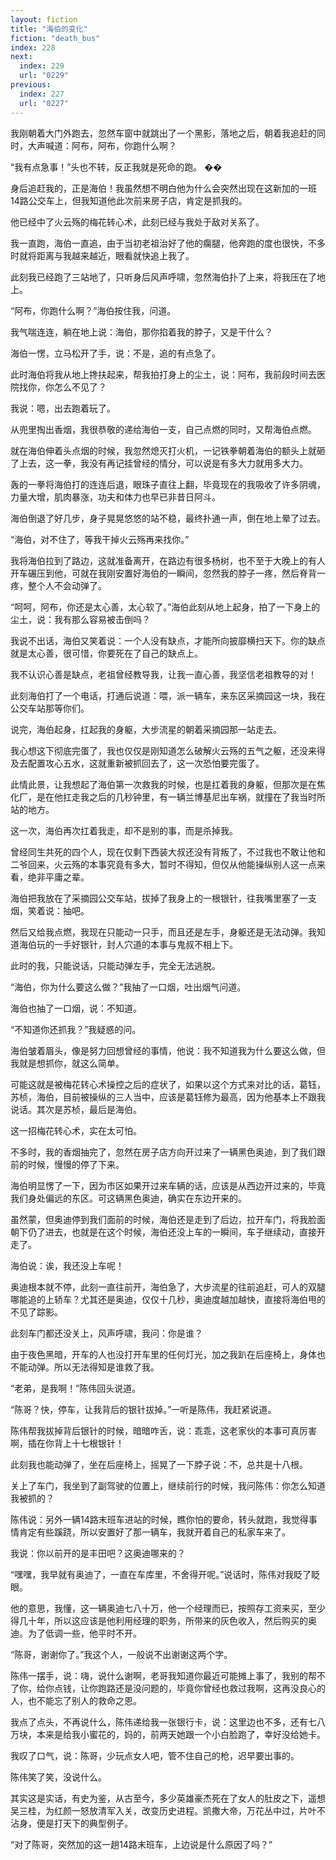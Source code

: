 ```yaml
---
layout: fiction
title: "海伯的变化"
fiction: "death_bus"
index: 228
next:
  index: 229
  url: "0229"
previous:
  index: 227
  url: "0227"
---
```

我刚朝着大门外跑去，忽然车窗中就跳出了一个黑影，落地之后，朝着我追赶的同时，大声喊道：阿布，阿布，你跑什么啊？

“我有点急事！”头也不转，反正我就是死命的跑。  ��

身后追赶我的，正是海伯！我虽然想不明白他为什么会突然出现在这新加的一班14路公交车上，但我知道他此次前来房子店，肯定是抓我的。

他已经中了火云殇的梅花转心术，此刻已经与我处于敌对关系了。

我一直跑，海伯一直追，由于当初老祖治好了他的瘸腿，他奔跑的度也很快，不多时就将距离与我越来越近，眼看就快追上我了。

此刻我已经跑了三站地了，只听身后风声呼啸，忽然海伯扑了上来，将我压在了地上。

“阿布，你跑什么啊？”海伯按住我，问道。

我气喘连连，躺在地上说：海伯，那你掐着我的脖子，又是干什么？

海伯一愣，立马松开了手，说：不是，追的有点急了。

此时海伯将我从地上搀扶起来，帮我拍打身上的尘土，说：阿布，我前段时间去医院找你，你怎么不见了？

我说：嗯，出去跑着玩了。

从兜里掏出香烟，我很恭敬的递给海伯一支，自己点燃的同时，又帮海伯点燃。

就在海伯伸着头点烟的时候，我忽然熄灭打火机，一记铁拳朝着海伯的额头上就砸了上去，这一拳，我没有再记挂曾经的情分，可以说是有多大力就用多大力。

轰的一拳将海伯打的连连后退，眼珠子直往上翻，毕竟现在的我吸收了许多阴魂，力量大增，肌肉暴涨，功夫和体力也早已非昔日阿斗。

海伯倒退了好几步，身子晃晃悠悠的站不稳，最终扑通一声，倒在地上晕了过去。

“海伯，对不住了，等我干掉火云殇再来找你。”

我将海伯拉到了路边，这就准备离开，在路边有很多杨树，也不至于大晚上的有人开车碾压到他，可就在我刚安置好海伯的一瞬间，忽然我的脖子一疼，然后脊背一疼，整个人不会动弹了。

“呵呵，阿布，你还是太心善，太心软了。”海伯此刻从地上起身，拍了一下身上的尘土，说：我有那么容易被击倒吗？

我说不出话，海伯又笑着说：一个人没有缺点，才能所向披靡横扫天下。你的缺点就是太心善，很可惜，你要死在了自己的缺点上。

我不认识心善是缺点，老祖曾经教导我，让我一直心善，我坚信老祖教导的对！

此刻海伯打了一个电话，打通后说道：喂，派一辆车，来东区采摘园这一块，我在公交车站那等你们。

说完，海伯起身，扛起我的身躯，大步流星的朝着采摘园那一站走去。

我心想这下彻底完蛋了，我也仅仅是刚知道怎么破解火云殇的五气之躯，还没来得及去配置攻心五水，这就重新被抓回去了，这一次恐怕要完蛋了。

此情此景，让我想起了海伯第一次救我的时候，也是扛着我的身躯，但那次是在焦化厂，是在他扛走我之后的几秒钟里，有一辆兰博基尼出车祸，就撞在了我当时所站的地方。

这一次，海伯再次扛着我走，却不是别的事，而是杀掉我。

曾经同生共死的四个人，现在仅剩下西装大叔还没有背叛了，不过我也不敢让他和二爷回来，火云殇的本事究竟有多大，暂时不得知，但仅从他能操纵别人这一点来看，绝非平庸之辈。

海伯把我放在了采摘园公交车站，拔掉了我身上的一根银针，往我嘴里塞了一支烟，笑着说：抽吧。

然后又给我点燃，我现在只能动一只手，而且还是左手，身躯还是无法动弹。我知道海伯玩的一手好银针，封人穴道的本事与鬼叔不相上下。

此时的我，只能说话，只能动弹左手，完全无法逃脱。

“海伯，你为什么要这么做？”我抽了一口烟，吐出烟气问道。

海伯也抽了一口烟，说：不知道。

“不知道你还抓我？”我疑惑的问。

海伯皱着眉头，像是努力回想曾经的事情，他说：我不知道我为什么要这么做，但我就是想抓你，就这么简单。

可能这就是被梅花转心术操控之后的症状了，如果以这个方式来对比的话，葛钰，苏桢，海伯，目前被操纵的三人当中，应该是葛钰修为最高，因为他基本上不跟我说话。其次是苏桢，最后是海伯。

这一招梅花转心术，实在太可怕。

不多时，我的香烟抽完了，忽然在房子店方向开过来了一辆黑色奥迪，到了我们跟前的时候，慢慢的停了下来。

海伯明显愣了一下，因为市区如果开过来车辆的话，应该是从西边开过来的，毕竟我们身处偏远的东区。可这辆黑色奥迪，确实在东边开来的。

虽然蒙，但奥迪停到我们面前的时候，海伯还是走到了后边，拉开车门，将我脸面朝下仍了进去，也就是在这个时候，海伯还没上车的一瞬间，车子继续动，直接开走了。

海伯说：诶，我还没上车呢！

奥迪根本就不停，此刻一直往前开，海伯急了，大步流星的往前追赶，可人的双腿哪能追的上轿车？尤其还是奥迪，仅仅十几秒，奥迪度越加越快，直接将海伯甩的不见了踪影。

此刻车门都还没关上，风声呼啸，我问：你是谁？

由于夜色黑暗，开车的人也没打开车里的任何灯光，加之我趴在后座椅上，身体也不能动弹。所以无法得知是谁救了我。

“老弟，是我啊！”陈伟回头说道。

“陈哥？快，停车，让我背后的银针拔掉。”一听是陈伟，我赶紧说道。

陈伟帮我拔掉背后银针的时候，暗暗咋舌，说：乖乖，这老家伙的本事可真厉害啊，插在你背上十七根银针！

此刻我也能动弹了，坐在后座椅上，摇晃了一下脖子说：不，总共是十八根。

关上了车门，我坐到了副驾驶的位置上，继续前行的时候，我问陈伟：你怎么知道我被抓的？

陈伟说：另外一辆14路末班车进站的时候，瞧你怕的要命，转头就跑，我觉得事情肯定有些蹊跷，所以安置好了那一辆车，我就开着自己的私家车来了。

我说：你以前开的是丰田吧？这奥迪哪来的？

“嘿嘿，我早就有奥迪了，一直在车库里，不舍得开呢。”说话时，陈伟对我眨了眨眼。

他的意思，我懂，这一辆奥迪七八十万，他一个经理而已，按照存工资来买，至少得几十年，所以这应该是他利用经理的职务，所带来的灰色收入，然后购买的奥迪。为了低调一些，他平时不开。

“陈哥，谢谢你了。”我这个人，一般说不出谢谢这两个字。

陈伟一摆手，说：嗨，说什么谢啊，老哥我知道你最近可能摊上事了，我别的帮不了你，给你点钱，让你跑路还是没问题的，毕竟你曾经也救过我啊，这再没良心的人，也不能忘了别人的救命之恩。

我点了点头，不再说什么，陈伟递给我一张银行卡，说：这里边也不多，还有七八万块，本来是给我小蜜花的，妈的，前两天她跟一个小白脸跑了，幸好没给她卡。

我叹了口气，说：陈哥，少玩点女人吧，管不住自己的枪，迟早要出事的。

陈伟笑了笑，没说什么。

其实这是实话，有史为鉴，从古至今，多少英雄豪杰死在了女人的肚皮之下，遥想吴三桂，为红颜一怒放清军入关，改变历史进程。凯撒大帝，万花丛中过，片叶不沾身，便是打天下的典型例子。

“对了陈哥，突然加的这一趟14路末班车，上边说是什么原因了吗？”